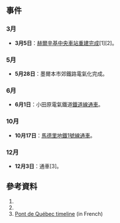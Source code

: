 ## 事件

### 3月

  - **3月5日**：[赫爾辛基中央車站重建完成](https://zh.wikipedia.org/wiki/赫爾辛基中央車站 "wikilink")\[1\]\[2\]。

### 5月

  - **5月28日**：墨爾本市郊鐵路電氣化完成。

### 6月

  - **6月1日**：小田原電氣鐵道[鐵道線通車](../Page/鐵道線_\(箱根登山鐵道\).md "wikilink")。

### 10月

  - **10月17日**：[馬德里地鐵](https://zh.wikipedia.org/wiki/馬德里地鐵 "wikilink")[1號線通車](https://zh.wikipedia.org/wiki/馬德里地鐵1號線 "wikilink")。

### 12月

  - **12月3日**：通車\[3\]。

## 參考資料

1.
2.
3.  [Pont de Québec
    timeline](http://www.pontdequebec.com/page8pont.html)  (in French)